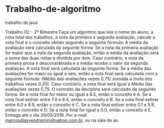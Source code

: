 # Trabalho-de-algoritmo
trabalho de java



Trabalho 02 – 2º Bimestre
Faça um algoritmo que leia o nome do aluno, a nota total dos trabalhos, a nota da
primeira e segunda avaliação, calcule a nota final e o conceito obtido seguindo a seguinte
formula:
A média da avaliação será calculada da seguinte forma:
Se a nota da primeira avaliação for maior que a nota da segunda avaliação, então a
média da avaliação será a soma das duas notas e dividida por dois.
Caso contrário, a nota da primeira prova é desconsiderada e a média recebe o valor da
segunda avaliação.
A nota final será calculada da seguinte forma:
Se a média das avaliações for maior ou igual a seis, então a nota final será calculada
com a seguinte formula: (Média das avaliações vezes 0,75) somada a (nota dos trabalhos vezes
0,25).
Caso contrário, a nota final será igual a Média das avaliações vezes 0,75.
O conceito da disciplina será calculado da seguinte forma:
Se a nota final for maior ou igual a 8.5, então o conceito é A.
Se a nota final estiver entre 7.0 e 8.4, então o conceito é B.
Se a nota final estiver entre 6.0 e 6.9, então o conceito é C.
Se a nota final estiver entre 0.1 e 5.9, então o conceito é D.
Se a nota final for igual a 0.0, então o conceito é E.
Entrega até o dia 29/05/2019.
Por e-mail marcosdiasvendramini@yahoo.com.br, ou na sala de au
